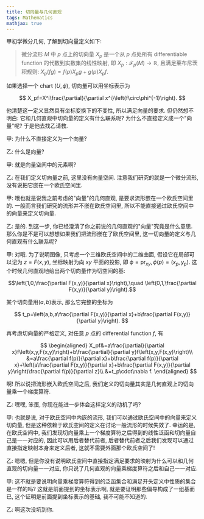 ```yaml
---
title: 切向量与几何直观
tags: Mathematics
mathjax: true
---
```


甲初学微分几何, 了解到切向量定义如下:

> 微分流形 $M$ 中 $p$ 点上的切向量 $X_p$ 是一个从 $p$ 点处所有 differentiable function 的代数到实数集的线性映射, 即 $X_p:\mathcal{F}_p(M)\rightarrow\mathbb{R}$, 且满足莱布尼茨积规则: $X_p(fg)=f(p)X_pg+g(p)X_pf$.

如果选择一个 chart $(U,\phi)$, 切向量可以用坐标表示为

$$ X_pf=X^i\frac{\partial}{\partial x^i}\left(f\circ\phi^{-1}\right). $$

他清楚这一定义显然具有坐标变换下的不变性, 所以满足向量的要求. 但仍然想不明白: 它和几何直观中切向量的定义有什么联系呢? 为什么不直接定义成一个"向量"呢? 于是他去找乙请教.

<!--more-->

甲: 为什么不直接定义为一个向量?

乙: 什么是向量?

甲: 就是向量空间中的元素啊?

乙: 在我们定义切向量之前, 这里没有向量空间. 注意我们研究的就是一个微分流形, 没有说把它嵌在一个欧氏空间里.

甲: 哦也就是说我之前考虑的"向量"的几何直观, 是要求流形嵌在一个欧氏空间里的. 一般而言我们研究的流形并不嵌在欧氏空间里, 所以不能直接通过欧氏空间中的向量来定义切向量.

乙: 是的. 到这一步, 你已经澄清了你之前说的几何直观的"向量"究竟是什么意思. 那么你是不是可以想想如果我们把流形嵌在了欧氏空间里, 这一切向量的定义与几何直观有什么联系呢?

甲: 对哦. 为了说明图像, 只考虑一个三维欧氏空间中的二维曲面, 假设它在局部可以记为 $z=F(x,y)$, 坐标映射为向 $xy$ 平面的投影, 即 $\phi=\operatorname{pr}_{xy}, \phi(p)=(x_p,y_p)$. 这个时候几何直观地给出两个切向量作为切空间的基: 

$$\left(1,0,\frac{\partial F(x,y)}{\partial x}\right),\quad \left(0,1,\frac{\partial F(x,y)}{\partial y}\right).$$

某个切向量用$(a,b)$表示, 那么它完整的坐标为

$$ t_p=\left(a,b,a\frac{\partial F(x,y)}{\partial x}+b\frac{\partial F(x,y)}{\partial y}\right). $$

再考虑切向量的严格定义, 对任意 $p$ 点的 differential function $f$, 有

$$ 
\begin{aligned}
    X_pf&=a\frac{\partial}{\partial x}f\left(x,y,F(x,y)\right)+b\frac{\partial}{\partial y}f\left(x,y,F(x,y)\right)\\
    &=a\frac{\partial f(p)}{\partial x}+b\frac{\partial f(p)}{\partial x}+\left(a\frac{\partial F(x,y)}{\partial x}+b\frac{\partial F(x,y)}{\partial y}\right)\frac{\partial f(p)}{\partial z}\\
    &=t_p\cdot\nabla f.
\end{aligned} $$

啊! 所以说把流形嵌入欧氏空间之后, 我们定义的切向量其实是几何直观上的切向量乘一个梯度算符.

乙: 嘿嘿, 笨蛋, 你现在能进一步体会这样定义的动机了吗?

甲: 也就是说, 对于欧氏空间中内嵌的流形, 我们可以通过欧氏空间中的向量来定义切向量, 但是这种依赖于欧氏空间的定义在讨论一般流形的时候失效了. 幸运的是, 在欧氏空间中, 我们发现切向量乘上一个梯度算符之后得到的线性泛函和切向量自己是一一对应的, 因此可以用后者替代前者, 后者替代前者之后我们发现可以通过直接指定映射本身来定义后者, 这就不需要外面那个欧氏空间了!

乙: 嗯嗯, 但是你没有说明欧氏空间中直接指定满足要求的映射为什么可以和几何直观的切向量一一对应, 你只说了几何直观的向量乘梯度算符之后和自己一一对应.

甲: 这不就是要说明向量乘梯度算符得到的泛函集合和满足开头定义中性质的集合是一样的吗? 这就是前面提到的坐标表示啊, 就是要证明那些偏导构成了一组基而已, 这个证明是前面提到坐标表示的基础, 我不可能不知道的.

乙: 啊这次没坑到你.
